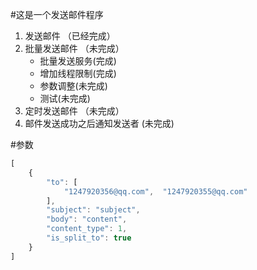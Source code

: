 #这是一个发送邮件程序
1. 发送邮件 （已经完成）
2. 批量发送邮件 （未完成）
    - 批量发送服务(完成)
    - 增加线程限制(完成)
    - 参数调整(未完成)
    - 测试(未完成)
3. 定时发送邮件 （未完成）
4. 邮件发送成功之后通知发送者 (未完成)

#参数
```javascript
[
    {
        "to": [
            "1247920356@qq.com",  "1247920355@qq.com"
        ],
        "subject": "subject",
        "body": "content",
        "content_type": 1,
        "is_split_to": true
    }
]
```
